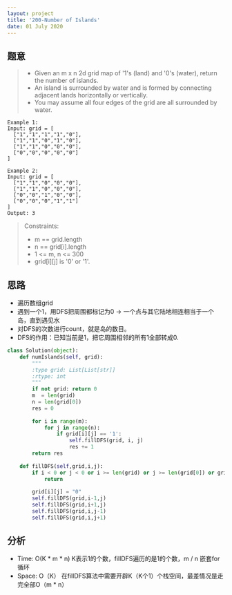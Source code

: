 ```yaml
---
layout: project
title: '200-Number of Islands'
date: 01 July 2020
---
```


## 题意
> - Given an m x n 2d grid map of '1's (land) and '0's (water), return the number of islands.
> - An island is surrounded by water and is formed by connecting adjacent lands horizontally or vertically. 
> - You may assume all four edges of the grid are all surrounded by water.
~~~ython
Example 1:
Input: grid = [
  ["1","1","1","1","0"],
  ["1","1","0","1","0"],
  ["1","1","0","0","0"],
  ["0","0","0","0","0"]
]

Example 2:
Input: grid = [
  ["1","1","0","0","0"],
  ["1","1","0","0","0"],
  ["0","0","1","0","0"],
  ["0","0","0","1","1"]
]
Output: 3
~~~

> Constraints:
> - m == grid.length
> - n == grid[i].length
> - 1 <= m, n <= 300
> - grid[i][j] is '0' or '1'.

## 思路
- 遍历数组grid
- 遇到一个1，用DFS把周围都标记为0 -> 一个点与其它陆地相连相当于一个岛，直到遇见水
- 对DFS的次数进行count，就是岛的数目。
- DFS的作用：已知当前是1，把它周围相邻的所有1全部转成0.

~~~python
class Solution(object):
    def numIslands(self, grid):
        """
        :type grid: List[List[str]]
        :rtype: int
        """
        if not grid: return 0
        m  = len(grid)
        n = len(grid[0])
        res = 0
        
        for i in range(m):
            for j in range(n):
                if grid[i][j] == '1':
                    self.fillDFS(grid, i, j)
                    res += 1
        return res
    
    def fillDFS(self,grid,i,j):
        if i < 0 or j < 0 or i >= len(grid) or j >= len(grid[0]) or grid[i][j]=="0":
            return 
        
        grid[i][j] = "0"
        self.fillDFS(grid,i-1,j)
        self.fillDFS(grid,i+1,j)
        self.fillDFS(grid,i,j-1)
        self.fillDFS(grid,i,j+1)     
~~~

## 分析
- Time: O(K * m * n)  K表示1的个数，fillDFS遍历的是1的个数，m / n 嵌套for循环
- Space: O（K） 在fillDFS算法中需要开辟K（K个1）个栈空间，最差情况是走完全部O（m * n）
